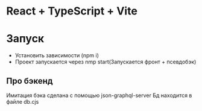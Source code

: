 # React + TypeScript + Vite

# Запуск

- Установить зависимости (npm i)
- Проект запускается через nmp start(Запускается фронт + псевдобэк)

## Про бэкенд

Имитация бэка сделана с помощью json-graphql-server
Бд находится в файле db.cjs
